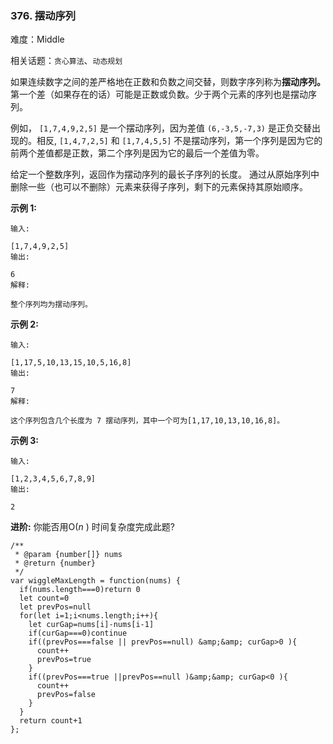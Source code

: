 ### 376. 摆动序列

难度：Middle

相关话题：`贪心算法`、`动态规划`

如果连续数字之间的差严格地在正数和负数之间交替，则数字序列称为**摆动序列。** 第一个差（如果存在的话）可能是正数或负数。少于两个元素的序列也是摆动序列。



例如， `[1,7,4,9,2,5]`  是一个摆动序列，因为差值  `(6,-3,5,-7,3)` 是正负交替出现的。相反,  `[1,4,7,2,5]` 和 `[1,7,4,5,5]`  不是摆动序列，第一个序列是因为它的前两个差值都是正数，第二个序列是因为它的最后一个差值为零。



给定一个整数序列，返回作为摆动序列的最长子序列的长度。 通过从原始序列中删除一些（也可以不删除）元素来获得子序列，剩下的元素保持其原始顺序。



**示例 1:** 



```
输入:

[1,7,4,9,2,5]
输出:

6 
解释:

整个序列均为摆动序列。
```


**示例 2:** 



```
输入:

[1,17,5,10,13,15,10,5,16,8]
输出:

7
解释:

这个序列包含几个长度为 7 摆动序列，其中一个可为[1,17,10,13,10,16,8]。
```


**示例 3:** 



```
输入:

[1,2,3,4,5,6,7,8,9]
输出:

2
```


**进阶:** 
你能否用O(*n* ) 时间复杂度完成此题?


```
/**
 * @param {number[]} nums
 * @return {number}
 */
var wiggleMaxLength = function(nums) {
  if(nums.length===0)return 0
  let count=0
  let prevPos=null
  for(let i=1;i<nums.length;i++){
    let curGap=nums[i]-nums[i-1]
    if(curGap===0)continue
    if((prevPos===false || prevPos==null) &amp;&amp; curGap>0 ){
      count++
      prevPos=true
    }
    if((prevPos===true ||prevPos==null )&amp;&amp; curGap<0 ){
      count++
      prevPos=false
    }
  }
  return count+1
};
```

